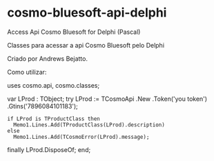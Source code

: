 # cosmo-bluesoft-api-delphi
Access Api Cosmo Bluesoft for Delphi (Pascal)

Classes para acessar a api Cosmo Bluesoft pelo Delphi

Criado por Andrews Bejatto.

Como utilizar:

uses cosmo.api, cosmo.classes;

  var LProd : TObject;
  try
    LProd :=
      TCosmoApi
        .New
        .Token('you token')
        .Gtins('7896084101183');

    if LProd is TProductClass then
      Memo1.Lines.Add(TProductClass(LProd).description)
    else
      Memo1.Lines.Add(TCosmoError(LProd).message);

  finally
    LProd.DisposeOf;
  end;
